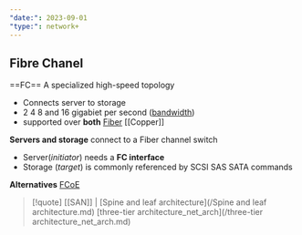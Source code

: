 ```yaml
---
"date:": 2023-09-01
"type:": network+
---
```

## Fibre Chanel 

==FC==
A specialized high-speed topology
 - Connects server to storage 
 - 2 4 8 and 16 gigabiet per second ([bandwidth](/obisdian_ntoes/notes_obsidian/ZPythonref/DjangoFramework/Network+/Phisicall/bandwidth.md))
 - supported over **both** [Fiber](/obisdian_ntoes/notes_obsidian/ZPythonref/DjangoFramework/Network+/Phisicall/Fiber.md) [[Copper]]
 
**Servers and storage** connect to a Fiber channel switch 
 - Server(*initiator*) needs a **FC interface** 
 - Storage (*target*) is commonly referenced by SCSI SAS SATA commands
 
**Alternatives** 
[FCoE](/FCoE.md)


>[!quote] [[SAN]] |  [Spine and leaf architecture](/Spine and leaf architecture.md)
>[three-tier architecture_net_arch](/three-tier architecture_net_arch.md) 
>